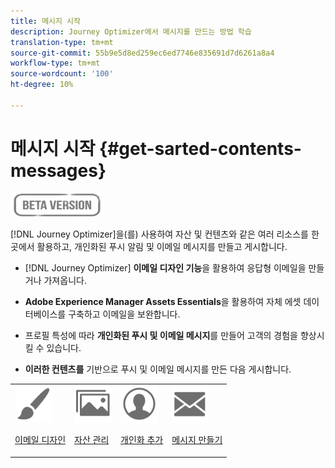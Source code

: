 ```yaml
---
title: 메시지 시작
description: Journey Optimizer에서 메시지를 만드는 방법 학습
translation-type: tm+mt
source-git-commit: 55b9e5d8ed259ec6ed7746e835691d7d6261a8a4
workflow-type: tm+mt
source-wordcount: '100'
ht-degree: 10%

---
```


# 메시지 시작 {#get-sarted-contents-messages}

![](assets/do-not-localize/badge.png)

[!DNL Journey Optimizer]을(를) 사용하여 자산 및 컨텐츠와 같은 여러 리소스를 한 곳에서 활용하고, 개인화된 푸시 알림 및 이메일 메시지를 만들고 게시합니다.

* [!DNL Journey Optimizer] **이메일 디자인 기능**&#x200B;을 활용하여 응답형 이메일을 만들거나 가져옵니다.

* **Adobe Experience Manager Assets Essentials**&#x200B;을 활용하여 자체 에셋 데이터베이스를 구축하고 이메일을 보완합니다.

* 프로필 특성에 따라 **개인화된 푸시 및 이메일 메시지**&#x200B;를 만들어 고객의 경험을 향상시킬 수 있습니다.

* **이러한 컨텐츠를** 기반으로 푸시 및 이메일 메시지를 만든 다음 게시합니다.

<table>
<tr>
<td><img src="assets/do-not-localize/icon_design.svg" width="60px"><p><a href="design-emails.md">이메일 디자인</a></p></td>
<td><img src="assets/do-not-localize/icon_assets.svg" width="60px"><p><a href="assets-essentials.md">자산 관리</a></p></td>
<td><img src="assets/do-not-localize/icon_personalization.svg" width="60px"><p><a href="personalization/personalize.md">개인화 추가</a></p></td>
<td><img src="assets/do-not-localize/icon_messages.svg" width="60px"><p><a href="create-message.md">메시지 만들기</a></p></td></tr>
</table>
